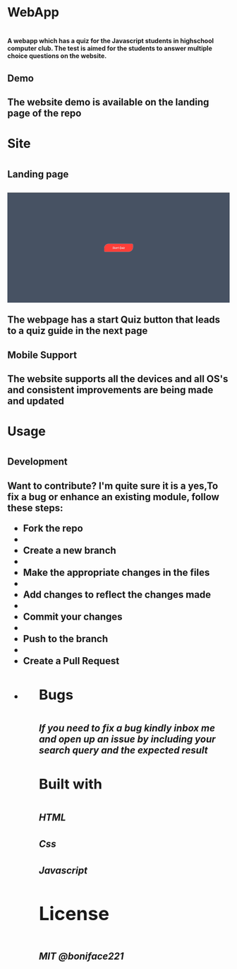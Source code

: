 <h1>WebApp<h1>
    <h4>A webapp which has a quiz for the Javascript students in highschool computer club. The test is aimed for the students to answer multiple choice questions on the website.<h4>
<h2>Demo<h2>
   <p>The website demo is available on the landing page of the repo<p>   

<h1>Site<h1>
  <h2>Landing page<h2>
  <img src="landing-pg.png" alt="image">
     <p> The webpage has a start Quiz button that leads to a quiz guide in the next page<p>
   <h2>Mobile Support<h2>
   <P>The website supports all the devices and all OS's and consistent improvements are being made and updated<p>

<h1>Usage<h1>
   <h2>Development<h2>
   <p> Want to contribute? I'm quite sure it is a yes,To fix a bug or enhance an existing module, follow these steps:<p>  
   
<ul>
      <li>Fork the repo<li>
      <li>Create a new branch <li>
      <li>Make the appropriate changes in the files<li>
      <li>Add changes to reflect the changes made<li>
      <li>Commit your changes <li>
      <li>Push to the branch <li>
      <li>Create a Pull Request<li>
    <ul>


<h2>Bugs<h2>

<h5>If you need to fix a bug kindly inbox me and open up  an issue by including your search query and the expected result<h5>
<h2>Built with<h2>

<h5>HTML<h5>

<h5>Css<h5>
<h5>Javascript<h5>
<h1>License<h1>

<h5>MIT @boniface221<h5>